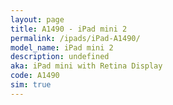 ```yaml
---
layout: page
title: A1490 - iPad mini 2
permalink: /ipads/iPad-A1490/
model_name: iPad mini 2
description: undefined
aka: iPad mini with Retina Display
code: A1490
sim: true
---
```

